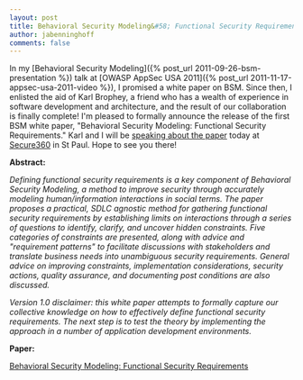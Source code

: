 ```yaml
---
layout: post
title: Behavioral Security Modeling&#58; Functional Security Requirements
author: jabenninghoff
comments: false
---
```

In my [Behavioral Security Modeling]({% post_url 2011-09-26-bsm-presentation %}) talk at [OWASP AppSec USA 2011]({% post_url 2011-11-17-appsec-usa-2011-video %}), I promised a white paper on BSM.
Since then, I enlisted the aid of Karl Brophey, a friend who has a
wealth of experience in software development and architecture, and the
result of our collaboration is finally complete! I'm pleased to formally
announce the release of the first BSM white paper, "Behavioral Security
Modeling: Functional Security Requirements." Karl and I will be
[speaking about the paper](https://web.archive.org/web/20120608025300/http://secure360.org/attendees/workshop-descriptions/#BSM)
today at [Secure360](https://secure360.org/) in St Paul. Hope to see you
there!

**Abstract:**

*Defining functional security requirements is a key component of
Behavioral Security Modeling, a method to improve security through
accurately modeling human/information interactions in social terms. The
paper proposes a practical, SDLC agnostic method for gathering
functional security requirements by establishing limits on interactions
through a series of questions to identify, clarify, and uncover hidden
constraints. Five categories of constraints are presented, along with
advice and "requirement patterns" to facilitate discussions with
stakeholders and translate business needs into unambiguous security
requirements. General advice on improving constraints, implementation
considerations, security actions, quality assurance, and documenting
post conditions are also discussed.*

*Version 1.0 disclaimer: this white paper attempts to formally capture
our collective knowledge on how to effectively define functional
security requirements. The next step is to test the theory by
implementing the approach in a number of application development
environments.*

**Paper:**

[Behavioral Security Modeling: Functional Security Requirements](/assets/bsm-functional-security-requirements.pdf)
